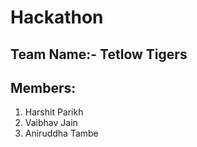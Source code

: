# Hackathon

## Team Name:- Tetlow Tigers

## Members:

1. Harshit Parikh
2. Vaibhav Jain
3. Aniruddha Tambe
